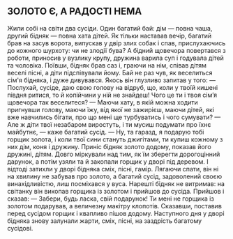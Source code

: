 ## ЗОЛОТО Є, А РАДОСТІ НЕМА

Жили собі на світи два сусіди. Один багатий бай: дім — повна чаша, другий бідняк — повна хата дітей. Як тільки наставав вечір, багатий брав на засув ворота, випускав у двір злих собак і спав, прислухаючись до кожного шурхоту: чи не злодії бува?
А бідний щовечора повертався з роботи, приносив у вузлику крупу, дружина варила суп і годувала дітей та чоловіка. Поївши, бідняк брав саз і, граючи на нім, співав дітям веселі пісні, а діти підспівували йому. Бай не раз чув, як веселиться сім'я бідняка, і дуже дивувався. Якось він глузливо запитав у того:
— Послухай, сусіде, даю свою голову на відруб, що, коли у твоїй кишені півдня ритися, то й копійчини у ній не знайдеш! Чого це ти і твоя сім’я щовечора так веселитеся?
— Маючи хату, в якій можна ходити пригнувши голову, маючи їжу, від якої не зажирієш, маючи дітей, які вже навчились бігати, про що мені ще турбуватись і чого сумувати?
— Але ж діти твої незабаром виростуть, і ти мусиш подумати про їхнє майбутнє, — каже багатий сусід. — Ну, та гаразд, я подарую тобі горщик золота, і коли твої сини стануть джигітами, ти купиш кожному з них дім, коня і дружину.
Приніс бідняк золото додому, показав його дружині, дітям. Довго міркували над тим, як їм зберегти дорогоцінний дарунок, а потім узяли та й закопали горщик у дворі під деревом.
І відтоді затихли у дворі бідняка сміх, пісні, гамір. Лягаючи спати, він ні на хвилину не забував про золото, а багатий сусід, задоволений своєю винахідливістю, лиш посміхався у вуса.
Нарешті бідняк не витримав: на світанку він викопав горщика із золотом і прийшов до сусіда. Прийшов і сказав:
— Забери, будь ласка, свій подарунок! Ти мені не горщика із золотом подарував, а величезну макітру клопотів. Сказавши, поставив перед сусідом горщик і квапливо пішов додому.
Наступного дня у дворі бідняка знову залунали жарти, сміх, пісні, на заздрість багатому сусідові.
